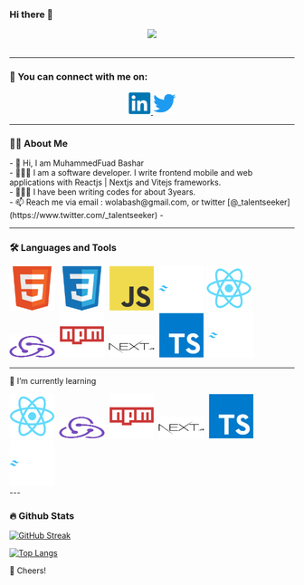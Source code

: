 ### Hi there 👋

<div id="header" align="center">
  <img src="https://media.giphy.com/media/M9gbBd9nbDrOTu1Mqx/giphy.gif" width="100"/>
</div>
<div align="center">
  <img src="https://komarev.com/ghpvc/?username=annonymousauthority&style=flat-square&color=blue" alt=""/>
</div>

---
### 🚀 You can connect with me on:
<div align="center">
  <a href="https://linkedin.com/in/muhammedfuad-bashar">
    <img src="https://github.com/devicons/devicon/blob/master/icons/linkedin/linkedin-original.svg" alt="LinkedIn" width="40" height="40"/>
  </a>
  <a href="https://twitter.com/BMuhammedfuad">
    <img src="https://github.com/devicons/devicon/blob/master/icons/twitter/twitter-original.svg" alt="Twitter" width="40" height="40"/>
  </a>

</div>

---
### 👨‍💻 About Me
<div id="body" align="left">
  - 👋 Hi, I am MuhammedFuad Bashar <br>
  - 👨🏾‍💻 I am a software developer. I write frontend mobile and web applications with Reactjs | Nextjs and Vitejs frameworks. <br>
  - 👨🏾‍💼 I have been writing codes for about 3years. <br>
  - 📫 Reach me via email : wolabash@gmail.com, or twitter [@_talentseeker](https://www.twitter.com/_talentseeker) 
  - 
</div>

---

### 🛠️ Languages and Tools
<div>
  <img src="https://github.com/devicons/devicon/blob/master/icons/html5/html5-original.svg" title="HTML5" alt="HTML5" width="80" height="80"/>&nbsp;
    <img src="https://github.com/devicons/devicon/blob/master/icons/css3/css3-original.svg" title="CSS3" alt="CSS3" width="80" height="80"/>&nbsp;
<!--     <img src="https://github.com/devicons/devicon/blob/master/icons/figma/figma-original.svg" title="Figma" alt="Figma" width="80" height="80"/>&nbsp; -->
    <img src="https://github.com/devicons/devicon/blob/master/icons/javascript/javascript-original.svg" title="JavaScript" alt="JavaScript" width="80" height="80"/>&nbsp;
  <img src="https://github.com/devicons/devicon/blob/master/icons/tailwindcss/tailwindcss-original-wordmark.svg" title="tailwindcss" alt="tailwindcss" width="80" height="80"/>
    <img src="https://github.com/devicons/devicon/blob/master/icons/react/react-original.svg" title="React" alt="React" width="80" height="80"/>&nbsp;
    <img src="https://github.com/devicons/devicon/blob/master/icons/redux/redux-original.svg" title="Redux" alt="Redux" width="80" height="40"/>&nbsp;
 <img src="https://github.com/devicons/devicon/blob/master/icons/npm/npm-original-wordmark.svg" title="npm" alt="npm" width="80" height="80"/>&nbsp;
 <img src="https://github.com/devicons/devicon/blob/master/icons/nextjs/nextjs-original-wordmark.svg" title="Nextjs" alt="Nextjs" width="80" height="40"/>&nbsp;
<img src="https://github.com/devicons/devicon/blob/master/icons/typescript/typescript-original.svg" title="tailwindcss" alt="tailwindcss" width="80" height="80"/>&nbsp;
<img src="https://github.com/devicons/devicon/blob/master/icons/tailwindcss/tailwindcss-original-wordmark.svg" title="tailwindcss" alt="tailwindcss" width="80" height="80"/>&nbsp;
</div>

---
🌱 I’m currently learning

<div>
 <img src="https://github.com/devicons/devicon/blob/master/icons/react/react-original.svg" title="React" alt="React" width="80" height="80"/>&nbsp;
    <img src="https://github.com/devicons/devicon/blob/master/icons/redux/redux-original.svg" title="Redux" alt="Redux" width="80" height="40"/>&nbsp;
 <img src="https://github.com/devicons/devicon/blob/master/icons/npm/npm-original-wordmark.svg" title="npm" alt="npm" width="80" height="80"/>&nbsp;
 <img src="https://github.com/devicons/devicon/blob/master/icons/nextjs/nextjs-original-wordmark.svg" title="Nextjs" alt="Nextjs" width="80" height="40"/>&nbsp;
<img src="https://github.com/devicons/devicon/blob/master/icons/typescript/typescript-original.svg" title="tailwindcss" alt="tailwindcss" width="80" height="80"/>&nbsp;
<img src="https://github.com/devicons/devicon/blob/master/icons/tailwindcss/tailwindcss-original-wordmark.svg" title="tailwindcss" alt="tailwindcss" width="80" height="80"/>&nbsp;
</div>
---

### 🔥 Github Stats

[![GitHub Streak](https://streak-stats.demolab.com/?user=PrimeFord&theme=dark&background=000000)](https://git.io/streak-stats)
<!-- [![PrimeFord's GitHub stats](https://github-readme-stats.vercel.app/api?username=primeford)](https://github.com/anuraghazra/github-readme-stats) -->
[![Top Langs](https://github-readme-stats.vercel.app/api/top-langs/?username=primeford&layout=compact&theme=vision-friendly-dark)](https://github.com/anuraghazra/github-readme-stats)

🥂 Cheers!

<!--
**PrimeFord/PrimeFord** is a ✨ _special_ ✨ repository because its `README.md` (this file) appears on your GitHub profile.

Here are some ideas to get you started:

- 🔭 I’m currently working on ...
- 🌱 I’m currently learning ...
- 👯 I’m looking to collaborate on ...
- 🤔 I’m looking for help with ...
- 💬 Ask me about ...
- 📫 How to reach me: ...
- 😄 Pronouns: ...
- ⚡ Fun fact: ...
-->
